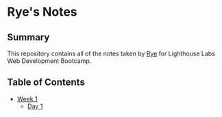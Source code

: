 # Rye's Notes

## Summary

This repository contains all of the notes taken by [Rye](https://github.com/RGilliss) for Lighthouse Labs Web Development Bootcamp.

## Table of Contents
* [Week 1](/Week_1)
  * [Day 1](/Day_1)